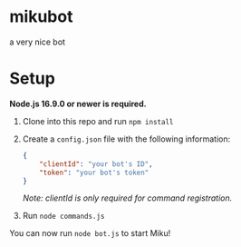 # mikubot
a very nice bot

# Setup
**Node.js 16.9.0 or newer is required.**

1. Clone into this repo and run `npm install`

2. Create a `config.json` file with the following information:
	```json
	{
		"clientId": "your bot's ID",
		"token": "your bot's token"
	}
	```
	*Note: clientId is only required for command registration.*

3. Run `node commands.js`

You can now run `node bot.js` to start Miku!
